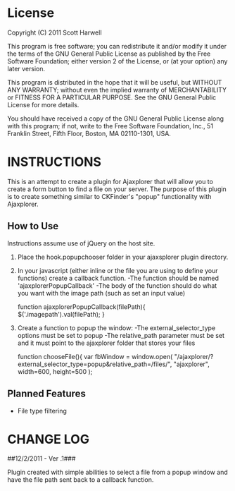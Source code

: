 License
=======

Copyright (C) 2011 Scott Harwell

This program is free software; you can redistribute it and/or
modify it under the terms of the GNU General Public License
as published by the Free Software Foundation; either version 2
of the License, or (at your option) any later version.

This program is distributed in the hope that it will be useful,
but WITHOUT ANY WARRANTY; without even the implied warranty of
MERCHANTABILITY or FITNESS FOR A PARTICULAR PURPOSE.  See the
GNU General Public License for more details.

You should have received a copy of the GNU General Public License
along with this program; if not, write to the Free Software
Foundation, Inc., 51 Franklin Street, Fifth Floor, Boston, MA  02110-1301, USA.

INSTRUCTIONS
============

This is an attempt to create a plugin for Ajaxplorer that will allow you to create a form button to find a file on your server. The purpose of this plugin is to create something similar to CKFinder's "popup" functionality with Ajaxplorer.

How to Use
----------

Instructions assume use of jQuery on the host site.

1. Place the hook.popupchooser folder in your ajaxsplorer plugin directory.
2. In your javascript (either inline or the file you are using to define your functions) create a callback function.
	-The function should be named 'ajaxplorerPopupCallback'
	-The body of the function should do what you want with the image path (such as set an input value)

	function ajaxplorerPopupCallback(filePath){
		$('.imagepath').val(filePath);
	}
	
3. Create a function to popup the window:
	-The external_selector_type options must be set to popup
	-The relative_path parameter must be set and it must point to the ajaxplorer folder that stores your files
	
	function chooseFile(){
		var fbWindow = window.open(
		"/ajaxplorer/?external_selector_type=popup&relative_path=/files/",
		"ajaxplorer",
		width=600,
		height=500
	);
	
Planned Features
----------------
- File type filtering


CHANGE LOG
==========

##12/2/2011 - Ver .1###

Plugin created with simple abilities to select a file from a popup window and have the file path sent back to a callback function.